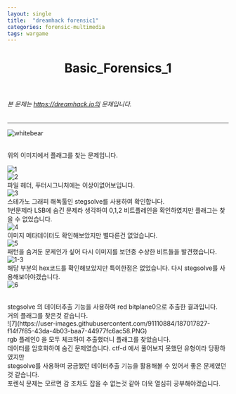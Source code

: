 ```yaml
---
layout: single
title:  "dreamhack forensic1"
categories: forensic-multimedia
tags: wargame
---
```



# <center>Basic_Forensics_1</center><br>
###### 본 문제는 https://dreamhack.io의 문제입니다.<br>
---
![whitebear](https://user-images.githubusercontent.com/91110884/187017390-d699155e-1273-42ee-b4cf-a957dae7e556.png)


<br>
위의 이미지에서 플래그를 찾는 문제입니다.
<br>

![1](https://user-images.githubusercontent.com/91110884/187017341-f1104c54-2fbe-43f7-8c54-595affc7fe57.PNG)
<br>
![2](https://user-images.githubusercontent.com/91110884/187017343-8b17ab1e-3033-4b72-9ff0-426d0bc087d0.PNG)
<br>
파일 헤더, 푸터시그니처에는 이상이없어보입니다.
<br>
![3](https://user-images.githubusercontent.com/91110884/187017350-f9bcaeef-ba24-43df-8b32-2c59d47ee85b.PNG)
<br>
스테가노 그래피 해독툴인 stegsolve를 사용하여 확인합니다.<br>
1번문제라 LSB에 숨긴 문제라 생각하여 0,1,2 비트플레인을 확인하였지만 플래그는 찾을 수 없었습니다.
<br>
![4](https://user-images.githubusercontent.com/91110884/187017617-66ac12c9-b3ed-4396-ba91-f24cddb77ef7.PNG)
<br>
이미지 메타데이터도 확인해보았지만 별다른건 없었습니다.<br>
![5](https://user-images.githubusercontent.com/91110884/187017354-500e2d8d-6a63-4ca5-92fe-64a230c013cf.PNG)
<br>
패턴을 숨겨둔 문제인가 싶어 다시 이미지를 보던중 수상한 비트들을 발견했습니다.<br>
![1-3](https://user-images.githubusercontent.com/91110884/187017513-f82f1c24-955b-4a85-86cc-4852ec6ace4a.PNG)
<br>
해당 부분의 hex코드를 확인해보았지만 특이한점은 없었습니다. 다시 stegsolve를 사용해보아야겠습니다.
<br>
![6](https://user-images.githubusercontent.com/91110884/187017357-15a30907-3c16-4de0-a9df-23e612ac9559.PNG)

<br>
stegsolve 의 데이터추출 기능을 사용하여 red bitplane0으로 추출한 결과입니다.<br>
거의 플래그를 찾은것 같습니다.
<br>
![7](https://user-images.githubusercontent.com/91110884/187017827-f14f7f85-43da-4b03-baa7-44977fc6ac58.PNG)

<br>
rgb 플레인0 을 모두 체크하여 추출했더니 플래그를 찾았습니다.<br>
데이터를 암호화하여 숨긴 문제였습니다. ctf-d 에서 풀어보지 못했던 유형이라 당황하였지만<br>
stegsolve를 사용하며 궁금했던 데이터추출 기능을 활용해볼 수 있어서 좋은 문제였던것 같습니다.<br>
포렌식 문제는 모르면 감 조차도 잡을 수 없는것 같아 더욱 열심히 공부해야겠습니다.


